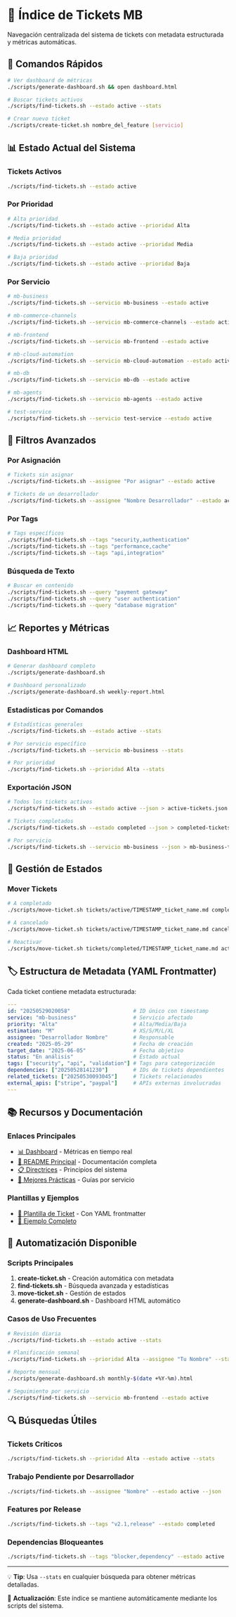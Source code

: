 # 📑 Índice de Tickets MB

Navegación centralizada del sistema de tickets con metadata estructurada y métricas automáticas.

## 🔧 Comandos Rápidos

```bash
# Ver dashboard de métricas
./scripts/generate-dashboard.sh && open dashboard.html

# Buscar tickets activos
./scripts/find-tickets.sh --estado active --stats

# Crear nuevo ticket
./scripts/create-ticket.sh nombre_del_feature [servicio]
```

## 📊 Estado Actual del Sistema

### Tickets Activos
```bash
./scripts/find-tickets.sh --estado active
```

### Por Prioridad
```bash
# Alta prioridad
./scripts/find-tickets.sh --estado active --prioridad Alta

# Media prioridad  
./scripts/find-tickets.sh --estado active --prioridad Media

# Baja prioridad
./scripts/find-tickets.sh --estado active --prioridad Baja
```

### Por Servicio
```bash
# mb-business
./scripts/find-tickets.sh --servicio mb-business --estado active

# mb-commerce-channels
./scripts/find-tickets.sh --servicio mb-commerce-channels --estado active

# mb-frontend
./scripts/find-tickets.sh --servicio mb-frontend --estado active

# mb-cloud-automation
./scripts/find-tickets.sh --servicio mb-cloud-automation --estado active

# mb-db
./scripts/find-tickets.sh --servicio mb-db --estado active

# mb-agents
./scripts/find-tickets.sh --servicio mb-agents --estado active

# test-service
./scripts/find-tickets.sh --servicio test-service --estado active
```

## 🎯 Filtros Avanzados

### Por Asignación
```bash
# Tickets sin asignar
./scripts/find-tickets.sh --assignee "Por asignar" --estado active

# Tickets de un desarrollador
./scripts/find-tickets.sh --assignee "Nombre Desarrollador" --estado active
```

### Por Tags
```bash
# Tags específicos
./scripts/find-tickets.sh --tags "security,authentication"
./scripts/find-tickets.sh --tags "performance,cache"
./scripts/find-tickets.sh --tags "api,integration"
```

### Búsqueda de Texto
```bash
# Buscar en contenido
./scripts/find-tickets.sh --query "payment gateway"
./scripts/find-tickets.sh --query "user authentication"
./scripts/find-tickets.sh --query "database migration"
```

## 📈 Reportes y Métricas

### Dashboard HTML
```bash
# Generar dashboard completo
./scripts/generate-dashboard.sh

# Dashboard personalizado
./scripts/generate-dashboard.sh weekly-report.html
```

### Estadísticas por Comandos
```bash
# Estadísticas generales
./scripts/find-tickets.sh --estado active --stats

# Por servicio específico
./scripts/find-tickets.sh --servicio mb-business --stats

# Por prioridad
./scripts/find-tickets.sh --prioridad Alta --stats
```

### Exportación JSON
```bash
# Todos los tickets activos
./scripts/find-tickets.sh --estado active --json > active-tickets.json

# Tickets completados
./scripts/find-tickets.sh --estado completed --json > completed-tickets.json

# Por servicio
./scripts/find-tickets.sh --servicio mb-business --json > mb-business-tickets.json
```

## 🔄 Gestión de Estados

### Mover Tickets
```bash
# A completado
./scripts/move-ticket.sh tickets/active/TIMESTAMP_ticket_name.md completed

# A cancelado
./scripts/move-ticket.sh tickets/active/TIMESTAMP_ticket_name.md cancelled

# Reactivar
./scripts/move-ticket.sh tickets/completed/TIMESTAMP_ticket_name.md active
```

## 🏷️ Estructura de Metadata (YAML Frontmatter)

Cada ticket contiene metadata estructurada:

```yaml
---
id: "20250529020058"                    # ID único con timestamp
service: "mb-business"                  # Servicio afectado
priority: "Alta"                        # Alta/Media/Baja
estimation: "M"                         # XS/S/M/L/XL
assignee: "Desarrollador Nombre"        # Responsable
created: "2025-05-29"                   # Fecha de creación
target_date: "2025-06-05"               # Fecha objetivo
status: "En análisis"                   # Estado actual
tags: ["security", "api", "validation"] # Tags para categorización
dependencies: ["20250528141230"]        # IDs de tickets dependientes
related_tickets: ["20250530093045"]     # Tickets relacionados
external_apis: ["stripe", "paypal"]     # APIs externas involucradas
---
```

## 📚 Recursos y Documentación

### Enlaces Principales
- [📊 Dashboard](dashboard.html) - Métricas en tiempo real
- [📖 README Principal](README.md) - Documentación completa
- [📋 Directrices](docs/guidelines.md) - Principios del sistema
- [🌟 Mejores Prácticas](docs/best-practices.md) - Guías por servicio

### Plantillas y Ejemplos
- [📝 Plantilla de Ticket](templates/ticket-template.md) - Con YAML frontmatter
- [🎯 Ejemplo Completo](tickets/active/20250529020058_create_customer_channel_restrictions.md)

## 🤖 Automatización Disponible

### Scripts Principales
1. **create-ticket.sh** - Creación automática con metadata
2. **find-tickets.sh** - Búsqueda avanzada y estadísticas  
3. **move-ticket.sh** - Gestión de estados
4. **generate-dashboard.sh** - Dashboard HTML automático

### Casos de Uso Frecuentes
```bash
# Revisión diaria
./scripts/find-tickets.sh --estado active --stats

# Planificación semanal  
./scripts/find-tickets.sh --prioridad Alta --assignee "Tu Nombre" --stats

# Reporte mensual
./scripts/generate-dashboard.sh monthly-$(date +%Y-%m).html

# Seguimiento por servicio
./scripts/find-tickets.sh --servicio mb-frontend --estado active
```

## 🔍 Búsquedas Útiles

### Tickets Críticos
```bash
./scripts/find-tickets.sh --prioridad Alta --estado active --stats
```

### Trabajo Pendiente por Desarrollador
```bash  
./scripts/find-tickets.sh --assignee "Nombre" --estado active --json
```

### Features por Release
```bash
./scripts/find-tickets.sh --tags "v2.1,release" --estado completed
```

### Dependencias Bloqueantes
```bash
./scripts/find-tickets.sh --tags "blocker,dependency" --estado active
```

---

💡 **Tip**: Usa `--stats` en cualquier búsqueda para obtener métricas detalladas.

🎯 **Actualización**: Este índice se mantiene automáticamente mediante los scripts del sistema. 